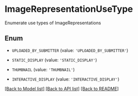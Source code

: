 # ImageRepresentationUseType

Enumerate use types of ImageRepresentations

## Enum

* `UPLOADED_BY_SUBMITTER` (value: `'UPLOADED_BY_SUBMITTER'`)

* `STATIC_DISPLAY` (value: `'STATIC_DISPLAY'`)

* `THUMBNAIL` (value: `'THUMBNAIL'`)

* `INTERACTIVE_DISPLAY` (value: `'INTERACTIVE_DISPLAY'`)

[[Back to Model list]](../README.md#documentation-for-models) [[Back to API list]](../README.md#documentation-for-api-endpoints) [[Back to README]](../README.md)



